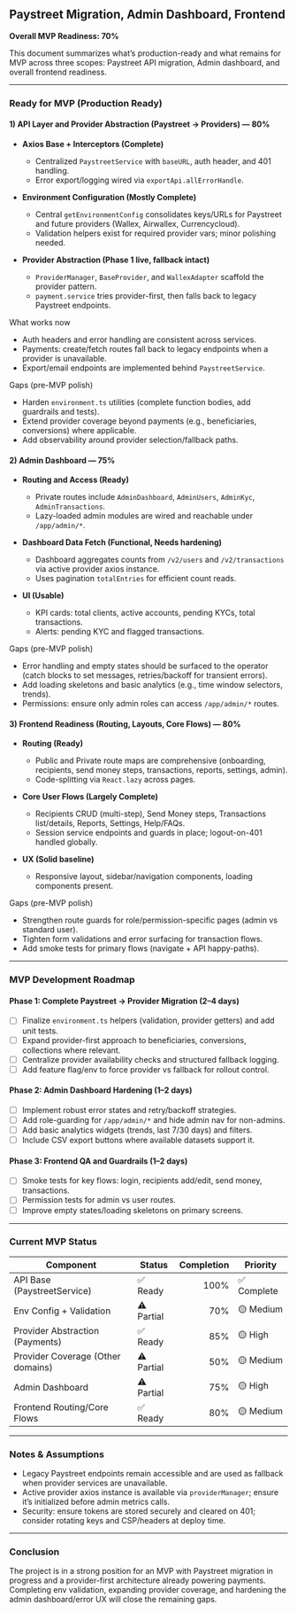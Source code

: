 ## Paystreet Migration, Admin Dashboard, Frontend

**Overall MVP Readiness: 70%**

This document summarizes what’s production-ready and what remains for MVP across three scopes: Paystreet API migration, Admin dashboard, and overall frontend readiness.

---

### Ready for MVP (Production Ready)

#### 1) API Layer and Provider Abstraction (Paystreet → Providers) — 80%

- **Axios Base + Interceptors (Complete)**
  - Centralized `PaystreetService` with `baseURL`, auth header, and 401 handling.
  - Error export/logging wired via `exportApi.allErrorHandle`.

- **Environment Configuration (Mostly Complete)**
  - Central `getEnvironmentConfig` consolidates keys/URLs for Paystreet and future providers (Wallex, Airwallex, Currencycloud).
  - Validation helpers exist for required provider vars; minor polishing needed.

- **Provider Abstraction (Phase 1 live, fallback intact)**
  - `ProviderManager`, `BaseProvider`, and `WallexAdapter` scaffold the provider pattern.
  - `payment.service` tries provider-first, then falls back to legacy Paystreet endpoints.

What works now
- Auth headers and error handling are consistent across services.
- Payments: create/fetch routes fall back to legacy endpoints when a provider is unavailable.
- Export/email endpoints are implemented behind `PaystreetService`.

Gaps (pre-MVP polish)
- Harden `environment.ts` utilities (complete function bodies, add guardrails and tests).
- Extend provider coverage beyond payments (e.g., beneficiaries, conversions) where applicable.
- Add observability around provider selection/fallback paths.

#### 2) Admin Dashboard — 75%

- **Routing and Access (Ready)**
  - Private routes include `AdminDashboard`, `AdminUsers`, `AdminKyc`, `AdminTransactions`.
  - Lazy-loaded admin modules are wired and reachable under `/app/admin/*`.

- **Dashboard Data Fetch (Functional, Needs hardening)**
  - Dashboard aggregates counts from `/v2/users` and `/v2/transactions` via active provider axios instance.
  - Uses pagination `totalEntries` for efficient count reads.

- **UI (Usable)**
  - KPI cards: total clients, active accounts, pending KYCs, total transactions.
  - Alerts: pending KYC and flagged transactions.

Gaps (pre-MVP polish)
- Error handling and empty states should be surfaced to the operator (catch blocks to set messages, retries/backoff for transient errors).
- Add loading skeletons and basic analytics (e.g., time window selectors, trends).
- Permissions: ensure only admin roles can access `/app/admin/*` routes.

#### 3) Frontend Readiness (Routing, Layouts, Core Flows) — 80%

- **Routing (Ready)**
  - Public and Private route maps are comprehensive (onboarding, recipients, send money steps, transactions, reports, settings, admin).
  - Code-splitting via `React.lazy` across pages.

- **Core User Flows (Largely Complete)**
  - Recipients CRUD (multi-step), Send Money steps, Transactions list/details, Reports, Settings, Help/FAQs.
  - Session service endpoints and guards in place; logout-on-401 handled globally.

- **UX (Solid baseline)**
  - Responsive layout, sidebar/navigation components, loading components present.

Gaps (pre-MVP polish)
- Strengthen route guards for role/permission-specific pages (admin vs standard user).
- Tighten form validations and error surfacing for transaction flows.
- Add smoke tests for primary flows (navigate + API happy-paths).

---

### MVP Development Roadmap

#### Phase 1: Complete Paystreet → Provider Migration (2–4 days)
- [ ] Finalize `environment.ts` helpers (validation, provider getters) and add unit tests.
- [ ] Expand provider-first approach to beneficiaries, conversions, collections where relevant.
- [ ] Centralize provider availability checks and structured fallback logging.
- [ ] Add feature flag/env to force provider vs fallback for rollout control.

#### Phase 2: Admin Dashboard Hardening (1–2 days)
- [ ] Implement robust error states and retry/backoff strategies.
- [ ] Add role-guarding for `/app/admin/*` and hide admin nav for non-admins.
- [ ] Add basic analytics widgets (trends, last 7/30 days) and filters.
- [ ] Include CSV export buttons where available datasets support it.

#### Phase 3: Frontend QA and Guardrails (1–2 days)
- [ ] Smoke tests for key flows: login, recipients add/edit, send money, transactions.
- [ ] Permission tests for admin vs user routes.
- [ ] Improve empty states/loading skeletons on primary screens.

---

### Current MVP Status

| Component | Status | Completion | Priority |
|---|---|---:|---|
| API Base (PaystreetService) | ✅ Ready | 100% | ✅ Complete |
| Env Config + Validation | ⚠️ Partial | 70% | 🟡 Medium |
| Provider Abstraction (Payments) | ✅ Ready | 85% | 🟡 High |
| Provider Coverage (Other domains) | ⚠️ Partial | 50% | 🟡 Medium |
| Admin Dashboard | ⚠️ Partial | 75% | 🟡 High |
| Frontend Routing/Core Flows | ✅ Ready | 80% | 🟡 Medium |

---

### Notes & Assumptions
- Legacy Paystreet endpoints remain accessible and are used as fallback when provider services are unavailable.
- Active provider axios instance is available via `providerManager`; ensure it’s initialized before admin metrics calls.
- Security: ensure tokens are stored securely and cleared on 401; consider rotating keys and CSP/headers at deploy time.

---

### Conclusion

The project is in a strong position for an MVP with Paystreet migration in progress and a provider-first architecture already powering payments. Completing env validation, expanding provider coverage, and hardening the admin dashboard/error UX will close the remaining gaps.


